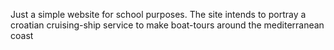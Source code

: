 Just a simple website for school purposes. The site intends to portray a croatian cruising-ship service to make boat-tours around the mediterranean coast
